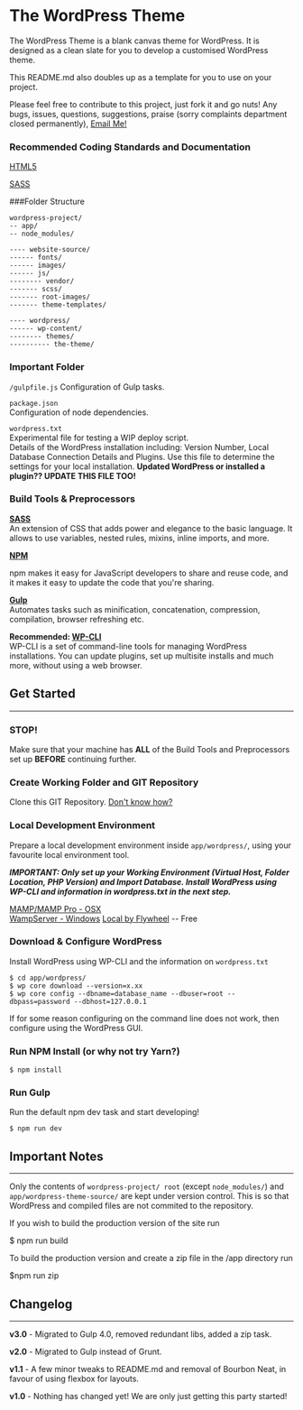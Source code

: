 # The WordPress Theme
The WordPress Theme is a blank canvas theme for WordPress. It is designed as a clean slate for you to develop a customised WordPress theme. 

This README.md also doubles up as a template for you to use on your project.

Please feel free to contribute to this project, just fork it and go nuts!
Any bugs, issues, questions, suggestions, praise (sorry complaints department closed permanently), [Email Me!](mailto:ben@benderham.com)

### Recommended Coding Standards and Documentation
[HTML5](http://html5doctor.com/element-index/)

[SASS](http://sass-lang.com/documentation/file.SASS_REFERENCE.html)

###Folder Structure
	
	wordpress-project/  
	-- app/
	-- node_modules/  
	
	---- website-source/
	------ fonts/
	------ images/
	------ js/
	-------- vendor/
	------- scss/
	------- root-images/
	------- theme-templates/
	
	---- wordpress/
	------ wp-content/
	-------- themes/
	---------- the-theme/

### Important Folder
`/gulpfile.js`
Configuration of Gulp tasks.

`package.json`  
Configuration of node dependencies.

`wordpress.txt`  
Experimental file for testing a WIP deploy script.  
Details of the WordPress installation including: Version Number, Local Database Connection Details and Plugins. Use this file to determine the settings for your local installation. **Updated WordPress or installed a plugin?? UPDATE THIS FILE TOO!**

### Build Tools & Preprocessors

**[SASS](http://sass-lang.com/guide)**  
An extension of CSS that adds power and elegance to the basic language. It allows to use variables, nested rules, mixins, inline imports, and more.

**[NPM](https://docs.npmjs.com/)**

npm makes it easy for JavaScript developers to share and reuse code, and it makes it easy to update the code that you're sharing.

**[Gulp](http://gulpjs.com/)**  
Automates tasks such as minification, concatenation, compression, compilation, browser refreshing etc.

**Recommended: [WP-CLI](http://wp-cli.org)**  
WP-CLI is a set of command-line tools for managing WordPress installations. You can update plugins, set up multisite installs and much more, without using a web browser.

## Get Started
***
### STOP!
Make sure that your machine has **ALL** of the Build Tools and Preprocessors set up **BEFORE** continuing further. 

### Create Working Folder and GIT Repository

Clone this GIT Repository. [Don't know how?](https://confluence.atlassian.com/display/BITBUCKET/Clone+a+repository)


### Local Development Environment 
  
Prepare a local development environment inside `app/wordpress/`, using your favourite local environment tool.   
  
***IMPORTANT: Only set up your Working Environment (Virtual Host, Folder Location, PHP Version) and Import Database. Install WordPress using WP-CLI and information in wordpress.txt in the next step.***

[MAMP/MAMP Pro - OSX](http://codex.wordpress.org/Installing_WordPress_Locally_on_Your_Mac_With_MAMP)  
[WampServer - Windows](https://make.wordpress.org/core/handbook/installing-a-local-server/installing-wampserver/)
[Local by Flywheel](https://localbyflywheel.com) -- Free

### Download & Configure WordPress

Install WordPress using WP-CLI and the information on `wordpress.txt`

	$ cd app/wordpress/
	$ wp core download --version=x.xx
	$ wp core config --dbname=database_name --dbuser=root --dbpass=password --dbhost=127.0.0.1
	
If for some reason configuring on the command line does not work, then configure using the WordPress GUI.

### Run NPM Install (or why not try Yarn?)

	$ npm install

### Run Gulp

Run the default npm dev task and start developing! 
	
	$ npm run dev


## Important Notes
***
Only the contents of `wordpress-project/ root` (except `node_modules/`) and `app/wordpress-theme-source/` are kept under version control. This is so that WordPress and compiled files are not commited to the repository. 

If you wish to build the production version of the site run

  $ npm run build

To build the production version and create a zip file in the /app directory run

  $npm run zip

## Changelog
***
**v3.0** - Migrated to Gulp 4.0, removed redundant libs, added a zip task.

**v2.0** - Migrated to Gulp instead of Grunt.

**v1.1** - A few minor tweaks to README.md and removal of Bourbon Neat, in favour of using flexbox for layouts.

**v1.0** - Nothing has changed yet! We are only just getting this party started!
